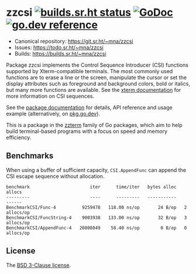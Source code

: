 # zzcsi [![builds.sr.ht status](https://builds.sr.ht/~mna/zzcsi.svg)](https://builds.sr.ht/~mna/zzcsi?) [![GoDoc](https://godoc.org/git.sr.ht/~mna/zzcsi?status.svg)](http://godoc.org/git.sr.ht/~mna/zzcsi) [![go.dev reference](https://img.shields.io/badge/go.dev-reference-007d9c?logo=go&logoColor=white&style=flat-square)](https://pkg.go.dev/git.sr.ht/~mna/zzcsi)

* Canonical repository: https://git.sr.ht/~mna/zzcsi
* Issues: https://todo.sr.ht/~mna/zzcsi
* Builds: https://builds.sr.ht/~mna/zzcsi

Package zzcsi implements the Control Sequence Introducer (CSI) functions
supported by Xterm-compatible terminals. The most commonly used functions are
to erase a line or the screen, manipulate the cursor or set the display
attributes such as foreground and background colors, bold or italics, but many
more functions are available. See the [xterm documentation][xterm] for more
information on CSI sequences.

See the [package documentation][godoc] for details, API reference and usage
example (alternatively, on [pkg.go.dev][pgd]).

This is a package in the [zzterm][zzt] family of Go packages, which aim to
help build terminal-based programs with a focus on speed and memory efficiency.

## Benchmarks

When using a buffer of sufficient capacity, `CSI.AppendFunc` can append the
CSI escape sequence without allocation.

```
benchmark                       iter      time/iter   bytes alloc        allocs
---------                       ----      ---------   -----------        ------
BenchmarkCSI/Func-4          9259478   118.00 ns/op       24 B/op   2 allocs/op
BenchmarkCSI/FuncString-4    9003938   133.00 ns/op       32 B/op   3 allocs/op
BenchmarkCSI/AppendFunc-4   20808049    58.40 ns/op        0 B/op   0 allocs/op
```

## License

The [BSD 3-Clause license][bsd].

[bsd]: http://opensource.org/licenses/BSD-3-Clause
[godoc]: http://godoc.org/git.sr.ht/~mna/zzcsi
[pgd]: https://pkg.go.dev/git.sr.ht/~mna/zzcsi
[xterm]: https://invisible-island.net/xterm/ctlseqs/ctlseqs.html#h3-Functions-using-CSI-_-ordered-by-the-final-character_s_
[zzt]: https://git.sr.ht/~mna/?search=zz
